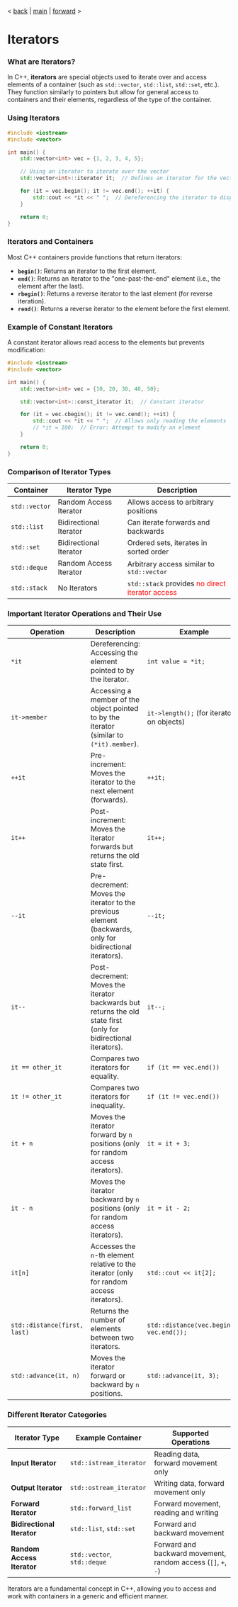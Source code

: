 
< [back](cpp08_04_Algoritmen.md) | [main](/) | [forward](cpp08_06_Funtoren.md) >

# Iterators

### What are Iterators?

In C++, **iterators** are special objects used to iterate over and access elements of a container (such as `std::vector`, `std::list`, `std::set`, etc.). They function similarly to pointers but allow for general access to containers and their elements, regardless of the type of the container.

### Using Iterators

```cpp
#include <iostream>
#include <vector>

int main() {
    std::vector<int> vec = {1, 2, 3, 4, 5};

    // Using an iterator to iterate over the vector
    std::vector<int>::iterator it;  // Defines an iterator for the vector

    for (it = vec.begin(); it != vec.end(); ++it) {
        std::cout << *it << " ";  // Dereferencing the iterator to display the element
    }

    return 0;
}
```

### Iterators and Containers

Most C++ containers provide functions that return iterators:
- **`begin()`**: Returns an iterator to the first element.
- **`end()`**: Returns an iterator to the "one-past-the-end" element (i.e., the element after the last).
- **`rbegin()`**: Returns a reverse iterator to the last element (for reverse iteration).
- **`rend()`**: Returns a reverse iterator to the element before the first element.

### Example of Constant Iterators

A constant iterator allows read access to the elements but prevents modification:

```cpp
#include <iostream>
#include <vector>

int main() {
    std::vector<int> vec = {10, 20, 30, 40, 50};

    std::vector<int>::const_iterator it;  // Constant iterator

    for (it = vec.cbegin(); it != vec.cend(); ++it) {
        std::cout << *it << " ";  // Allows only reading the elements
        // *it = 100;  // Error: Attempt to modify an element
    }

    return 0;
}
```

### Comparison of Iterator Types

| Container        | Iterator Type          | Description |
|------------------|-----------------------|--------------|
| `std::vector`    | Random Access Iterator | Allows access to arbitrary positions |
| `std::list`      | Bidirectional Iterator | Can iterate forwards and backwards |
| `std::set`       | Bidirectional Iterator | Ordered sets, iterates in sorted order |
| `std::deque`     | Random Access Iterator | Arbitrary access similar to `std::vector` |
| `std::stack`     | No Iterators          | `std::stack` provides <span style="color:red"> no direct iterator access</span> |

### Important Iterator Operations and Their Use

| Operation         | Description                                      | Example                                          |
|-------------------|---------------------------------------------------|---------------------------------------------------|
| `*it`             | Dereferencing: Accessing the element pointed to by the iterator. | `int value = *it;`                                |
| `it->member`      | Accessing a member of the object pointed to by the iterator (similar to `(*it).member`). | `it->length();` (for iterators on objects)      |
| `++it`            | Pre-increment: Moves the iterator to the next element (forwards). | `++it;`                                           |
| `it++`            | Post-increment: Moves the iterator forwards but returns the old state first. | `it++;`                                           |
| `--it`            | Pre-decrement: Moves the iterator to the previous element (backwards, only for bidirectional iterators). | `--it;`                                           |
| `it--`            | Post-decrement: Moves the iterator backwards but returns the old state first (only for bidirectional iterators). | `it--;`                                           |
| `it == other_it`  | Compares two iterators for equality.         | `if (it == vec.end())`                            |
| `it != other_it`  | Compares two iterators for inequality.       | `if (it != vec.end())`                            |
| `it + n`          | Moves the iterator forward by `n` positions (only for random access iterators). | `it = it + 3;`                                    |
| `it - n`          | Moves the iterator backward by `n` positions (only for random access iterators). | `it = it - 2;`                                    |
| `it[n]`           | Accesses the `n`-th element relative to the iterator (only for random access iterators). | `std::cout << it[2];`                             |
| `std::distance(first, last)` | Returns the number of elements between two iterators. | `std::distance(vec.begin(), vec.end());`          |
| `std::advance(it, n)` | Moves the iterator forward or backward by `n` positions. | `std::advance(it, 3);`                            |

### Different Iterator Categories

| Iterator Type              | Example Container       | Supported Operations            |
|---------------------------|--------------------------|-------------------------------------|
| **Input Iterator**         | `std::istream_iterator`   | Reading data, forward movement only |
| **Output Iterator**        | `std::ostream_iterator`   | Writing data, forward movement only |
| **Forward Iterator**       | `std::forward_list`       | Forward movement, reading and writing |
| **Bidirectional Iterator** | `std::list`, `std::set`   | Forward and backward movement          |
| **Random Access Iterator** | `std::vector`, `std::deque` | Forward and backward movement, random access (`[]`, `+`, `-`) |

Iterators are a fundamental concept in C++, allowing you to access and work with containers in a generic and efficient manner.